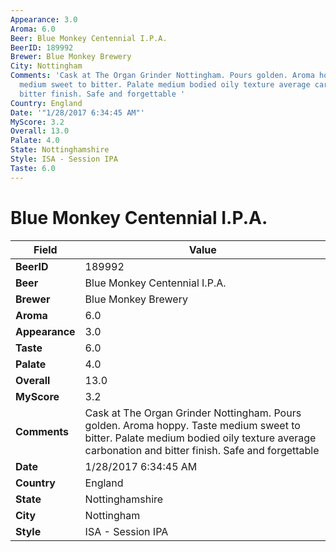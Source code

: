 ```yaml
---
Appearance: 3.0
Aroma: 6.0
Beer: Blue Monkey Centennial I.P.A.
BeerID: 189992
Brewer: Blue Monkey Brewery
City: Nottingham
Comments: 'Cask at The Organ Grinder Nottingham. Pours golden. Aroma hoppy. Taste
  medium sweet to bitter. Palate medium bodied oily texture average carbonation and
  bitter finish. Safe and forgettable '
Country: England
Date: '"1/28/2017 6:34:45 AM"'
MyScore: 3.2
Overall: 13.0
Palate: 4.0
State: Nottinghamshire
Style: ISA - Session IPA
Taste: 6.0
---
```


# Blue Monkey Centennial I.P.A.

| Field         | Value |
|---------------|-------|
| **BeerID** | 189992 |
| **Beer** | Blue Monkey Centennial I.P.A. |
| **Brewer** | Blue Monkey Brewery |
| **Aroma** | 6.0 |
| **Appearance** | 3.0 |
| **Taste** | 6.0 |
| **Palate** | 4.0 |
| **Overall** | 13.0 |
| **MyScore** | 3.2 |
| **Comments** | Cask at The Organ Grinder Nottingham. Pours golden. Aroma hoppy. Taste medium sweet to bitter. Palate medium bodied oily texture average carbonation and bitter finish. Safe and forgettable  |
| **Date** | 1/28/2017 6:34:45 AM |
| **Country** | England |
| **State** | Nottinghamshire |
| **City** | Nottingham |
| **Style** | ISA - Session IPA |
